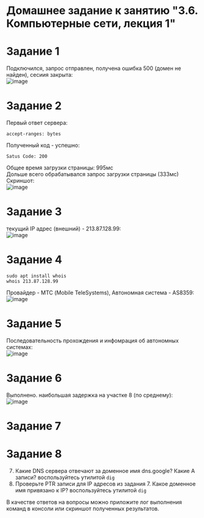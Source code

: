 # Домашнее задание к занятию "3.6. Компьютерные сети, лекция 1"
# Задание 1
Подключился, запрос отправлен, получена ошибка 500 (домен не найден), сесиия закрыта:  
![image](https://user-images.githubusercontent.com/22905019/144558686-0423e802-7575-42c6-a56e-4da8a610962d.png)  
# Задание 2
Первый ответ сервера:
~~~
accept-ranges: bytes
~~~
Полученный код - успешно:  
~~~
Satus Code: 200
~~~
Общее время загрузки страницы: 995мс  
Дольше всего обрабатывался запрос загрузки страницы (333мс)  
Скриншот:  
![image](https://user-images.githubusercontent.com/22905019/144561686-10f8827f-62de-4f00-9653-70759d774e92.png)  
# Задание 3
текущий IP адрес (внешний) - 213.87.128.99:  
![image](https://user-images.githubusercontent.com/22905019/144977263-87171d86-b6e5-4e7c-978d-ec0f1e3c7440.png)
# Задание 4
~~~
sudo apt install whois
whois 213.87.128.99
~~~
Провайдер - МТС (Mobile TeleSystems), Автономная система -  AS8359:  
![image](https://user-images.githubusercontent.com/22905019/144979673-487f13ba-53a5-42b6-be59-a2e63543f88f.png)
# Задание 5
Последовательность прохождения и инфомрация об автономных системах:  
![image](https://user-images.githubusercontent.com/22905019/144981081-e8ab4c46-3a30-4e55-90b1-cc4afc57303f.png)
# Задание 6
Выполнено. наибольшая задержка на участке 8 (по среднему):  
![image](https://user-images.githubusercontent.com/22905019/144986558-e5a1515e-4a70-453f-9302-1a77e4cdc435.png)
# Задание 7

# Задание 8
7. Какие DNS сервера отвечают за доменное имя dns.google? Какие A записи? воспользуйтесь утилитой `dig`
8. Проверьте PTR записи для IP адресов из задания 7. Какое доменное имя привязано к IP? воспользуйтесь утилитой `dig`

В качестве ответов на вопросы можно приложите лог выполнения команд в консоли или скриншот полученных результатов.


